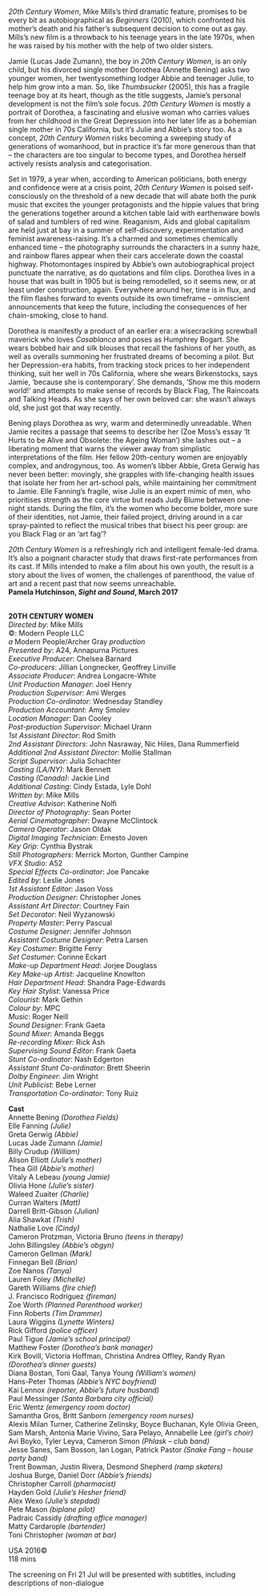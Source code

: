
_20th Century Women_, Mike Mills’s third dramatic feature, promises to be every bit as autobiographical as _Beginners_ (2010), which confronted his mother’s death and his father’s subsequent decision to come out as gay. Mills’s new film is a throwback to his teenage years in the late 1970s, when he was raised by his mother with the help of two older sisters.

Jamie (Lucas Jade Zumann), the boy in _20th Century Women_, is an only child, but his divorced single mother Dorothea (Annette Bening) asks two younger women, her twentysomething lodger Abbie and teenager Julie, to help him grow into a man. So, like _Thumbsucker_ (2005), this has a fragile teenage boy at its heart, though as the title suggests, Jamie’s personal development is not the film’s sole focus. _20th Century Women_ is mostly a portrait of Dorothea, a fascinating and elusive woman who carries values from her childhood in the Great Depression into her later life as a bohemian single mother in 70s California, but it’s Julie and Abbie’s story too. As a concept, _20th Century Women_ risks becoming a sweeping study of generations of womanhood, but in practice it’s far more generous than that – the characters are too singular to become types, and Dorothea herself actively resists analysis and categorisation.

Set in 1979, a year when, according to American politicians, both energy and confidence were at a crisis point, _20th Century Women_ is poised self-consciously on the threshold of a new decade that will abate both the punk music that excites the younger protagonists and the hippie values that bring the generations together around a kitchen table laid with earthenware bowls of salad and tumblers of red wine. Reaganism, Aids and global capitalism are held just at bay in a summer of self-discovery, experimentation and feminist awareness-raising. It’s a charmed and sometimes chemically enhanced time – the photography surrounds the characters in a sunny haze, and rainbow flares appear when their cars accelerate down the coastal highway. Photomontages inspired by Abbie’s own autobiographical project punctuate the narrative, as do quotations and film clips. Dorothea lives in a house that was built in 1905 but is being remodelled, so it seems new, or at least under construction, again. Everywhere around her, time is in flux, and the film flashes forward to events outside its own timeframe – omniscient announcements that keep the future, including the consequences of her chain-smoking, close to hand.

Dorothea is manifestly a product of an earlier era: a wisecracking screwball maverick who loves _Casablanca_ and poses as Humphrey Bogart. She wears bobbed hair and silk blouses that recall the fashions of her youth, as well as overalls summoning her frustrated dreams of becoming a pilot. But her Depression-era habits, from tracking stock prices to her independent thinking, suit her well in 70s California, where she wears Birkenstocks, says Jamie, ‘because she is contemporary’. She demands, ‘Show me this modern world!’ and attempts to make sense of records by Black Flag, The Raincoats and Talking Heads. As she says of her own beloved car: she wasn’t always old, she just got that way recently.

Bening plays Dorothea as wry, warm and determinedly unreadable. When Jamie recites a passage that seems to describe her (Zoe Moss’s essay ‘It Hurts to be Alive and Obsolete: the Ageing Woman’) she lashes out – a liberating moment that warns the viewer away from simplistic interpretations of the film. Her fellow 20th-century women are enjoyably complex, and androgynous, too. As women’s libber Abbie, Greta Gerwig has never been better: movingly, she grapples with life-changing health issues that isolate her from her art-school pals, while maintaining her commitment to Jamie. Elle Fanning’s fragile, wise Julie is an expert mimic of men, who prioritises strength as the core virtue but reads Judy Blume between one-night stands. During the film, it’s the women who become bolder, more sure of their identities, not Jamie, their failed project, driving around in a car spray-painted to reflect the musical tribes that bisect his peer group: are you Black Flag or an ‘art fag’?

_20th Century Women_ is a refreshingly rich and intelligent female-led drama.  
It’s also a poignant character study that draws first-rate performances from its cast. If Mills intended to make a film about his own youth, the result is a story about the lives of women, the challenges of parenthood, the value of art and a recent past that now seems unreachable.  
**Pamela Hutchinson, _Sight and Sound_, March 2017**
<br><br>

**20TH CENTURY WOMEN**  
_Directed by_: Mike Mills  
©: Modern People LLC  
_a_ Modern People/Archer Gray _production_  
_Presented by_: A24, Annapurna Pictures  
_Executive Producer_: Chelsea Barnard  
_Co-producers_: Jillian Longnecker, Geoffrey Linville  
_Associate Producer_: Andrea Longacre-White  
_Unit Production Manager_: Joel Henry  
_Production Supervisor_: Ami Werges  
_Production Co-ordinator_: Wednesday Standley  
_Production Accountant_: Amy Smolev  
_Location Manager_: Dan Cooley  
_Post-production Supervisor_: Michael Urann  
_1st Assistant Director_: Rod Smith  
_2nd Assistant Directors_: John Nasraway, Nic Hiles, Dana Rummerfield  
_Additional 2nd Assistant Director_: Mollie Stallman  
_Script Supervisor_: Julia Schachter  
_Casting (LA/NY)_: Mark Bennett  
_Casting (Canada)_: Jackie Lind  
_Additional Casting_: Cindy Estada, Lyle Dohl  
_Written by_: Mike Mills  
_Creative Advisor_: Katherine Nolfi  
_Director of Photography_: Sean Porter  
_Aerial Cinematographer_: Dwayne McClintock  
_Camera Operator_: Jason Oldak  
_Digital Imaging Technician_: Ernesto Joven  
_Key Grip_: Cynthia Bystrak  
_Still Photographers_: Merrick Morton,  Gunther Campine  
_VFX Studio_: A52  
_Special Effects Co-ordinator_: Joe Pancake  
_Edited by_: Leslie Jones  
_1st Assistant Editor_: Jason Voss  
_Production Designer_: Christopher Jones  
_Assistant Art Director_: Courtney Fain  
_Set Decorator_: Neil Wyzanowski  
_Property Master_: Perry Pascual  
_Costume Designer_: Jennifer Johnson  
_Assistant Costume Designer_: Petra Larsen  
_Key Costumer_: Brigitte Ferry  
_Set Costumer_: Corinne Eckart  
_Make-up Department Head_: Jorjee Douglass  
_Key Make-up Artist_: Jacqueline Knowlton  
_Hair Department Head_: Shandra Page-Edwards  
_Key Hair Stylist_: Vanessa Price  
_Colourist_: Mark Gethin  
_Colour by_: MPC  
_Music_: Roger Neill  
_Sound Designer_: Frank Gaeta  
_Sound Mixer_: Amanda Beggs  
_Re-recording Mixer_: Rick Ash  
_Supervising Sound Editor_: Frank Gaeta  
_Stunt Co-ordinator_: Nash Edgerton  
_Assistant Stunt Co-ordinator_: Brett Sheerin  
_Dolby Engineer_: Jim Wright  
_Unit Publicist_: Bebe Lerner  
_Transportation Co-ordinator_: Tony Ruiz

**Cast**  
Annette Bening _(Dorothea Fields)_  
Elle Fanning _(Julie)_  
Greta Gerwig _(Abbie)_  
Lucas Jade Zumann _(Jamie)_  
Billy Crudup _(William)_  
Alison Elliott _(Julie’s mother)_  
Thea Gill _(Abbie’s mother)_  
Vitaly A Lebeau _(young Jamie)_  
Olivia Hone _(Julie’s sister)_  
Waleed Zuaiter _(Charlie)_  
Curran Walters _(Matt)_  
Darrell Britt-Gibson _(Julian)_  
Alia Shawkat _(Trish)_  
Nathalie Love _(Cindy)_  
Cameron Protzman, Victoria Bruno _(teens in therapy)_  
John Billingsley _(Abbie’s obgyn)_  
Cameron Gellman _(Mark)_  
Finnegan Bell _(Brian)_  
Zoe Nanos _(Tanya)_  
Lauren Foley _(Michelle)_  
Gareth Williams _(fire chief)_  
J. Francisco Rodriguez _(fireman)_  
Zoe Worth _(Planned Parenthood worker)_  
Finn Roberts _(Tim Drammer)_  
Laura Wiggins _(Lynette Winters)_  
Rick Gifford _(police officer)_  
Paul Tigue _(Jamie’s school principal)_  
Matthew Foster _(Dorothea’s bank manager)_  
Kirk Bovill, Victoria Hoffman, Christina Andrea Offley, Randy Ryan _(Dorothea’s dinner guests)_  
Diana Bostan, Toni Gaal, Tanya Young _(William’s women)_  
Hans-Peter Thomas _(Abbie’s NYC boyfriend)_  
Kai Lennox _(reporter, Abbie’s future husband)_  
Paul Messinger _(Santa Barbara city official)_  
Eric Wentz _(emergency room doctor)_  
Samantha Gros, Britt Sanborn _(emergency room nurses)_  
Alexis Milan Turner, Catherine Zelinsky,  Boyce Buchanan, Kyle Olivia Green, Sam Marsh, Antonia Marie Vivino, Sara Pelayo, Annabelle Lee _(girl’s choir)_  
Avi Boyko, Tyler Leyva, Cameron Simon _(Phlask – club band)_  
Jesse Sanes, Sam Bosson, Ian Logan,  Patrick Pastor _(Snake Fang – house party band)_  
Trent Bowman, Justin Rivera, Desmond Shepherd _(ramp skaters)_  
Joshua Burge, Daniel Dorr _(Abbie’s friends)_  
Christopher Carroll _(pharmacist)_  
Hayden Gold _(Julie’s Hesher friend)_  
Alex Wexo _(Julie’s stepdad)_  
Pete Mason _(biplane pilot)_  
Padraic Cassidy _(drafting office manager)_  
Matty Cardarople _(bartender)_  
Toni Christopher _(woman at bar)_

USA 2016©  
118 mins

The screening on Fri 21 Jul will be presented with subtitles, including descriptions of non-dialogue<br>
<br>
<!--stackedit_data:
eyJoaXN0b3J5IjpbNjA2NjA5ODQxXX0=
-->